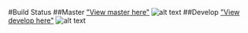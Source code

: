 #Build Status 
##Master
["View master here"](https://github.com/sureshprasanna70/blog-on-rails/tree/master)
![alt text](https://travis-ci.org/sureshprasanna70/blog-on-rails.svg?branch=master "Master")
##Develop
["View develop here"](https://github.com/sureshprasanna70/blog-on-rails/tree/develop)
![alt text](https://travis-ci.org/sureshprasanna70/blog-on-rails.svg?branch=develop "Develop")
